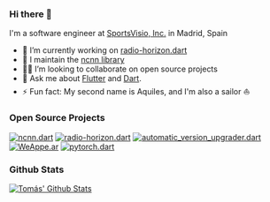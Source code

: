 ### Hi there 👋

I'm a software engineer at [SportsVisio, Inc.](https://sportsvisio.com) in Madrid, Spain

- 🧱 I’m currently working on [radio-horizon.dart](https://github.com/tomassasovsky/radio-horizon.dart)
- 🔭 I maintain the [ncnn library](https://https://github.com/tomassasovsky/ncnn.dart)
- 🧑‍💻 I’m looking to collaborate on open source projects
- 💬 Ask me about [Flutter](https://flutter.dev) and [Dart](https://dart.dev).
- ⚡ Fun fact: My second name is Aquiles, and I'm also a sailor ⛵

### Open Source Projects

[![ncnn.dart](https://github-readme-stats.vercel.app/api/pin/?theme=dark&username=tomassasovsky&repo=ncnn.dart)](https://github.com/tomassasovsky/ncnn.dart)
[![radio-horizon.dart](https://github-readme-stats.vercel.app/api/pin/?theme=dark&username=tomassasovsky&repo=radio-horizon.dart)](https://github.com/tomassasovsky/radio-horizon.dart)
[![automatic_version_upgrader.dart](https://github-readme-stats.vercel.app/api/pin/?theme=dark&username=tomassasovsky&repo=automatic_version_upgrader.dart)](https://github.com/tomassasovsky/automatic_version_upgrader.dart)
[![WeAppe.ar](https://github-readme-stats.vercel.app/api/pin/?theme=dark&username=tomassasovsky&repo=WeAppe.ar)](https://github.com/tomassasovsky/WeAppe.ar)
[![pytorch.dart](https://github-readme-stats.vercel.app/api/pin/?theme=dark&username=tomassasovsky&repo=pytorch.dart)](https://github.com/tomassasovsky/pytorch.dart)


### Github Stats

[![Tomás' Github Stats](https://github-readme-stats.vercel.app/api?theme=dark&username=tomassasovsky&count_private=true&show_icons=true)](https://github.com/tomassasovsky)
